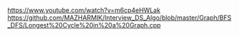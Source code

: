 https://www.youtube.com/watch?v=m6cp4eHWLak
https://github.com/MAZHARMIK/Interview_DS_Algo/blob/master/Graph/BFS_DFS/Longest%20Cycle%20in%20a%20Graph.cpp